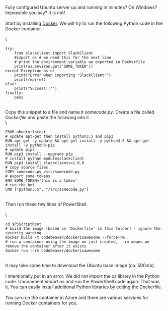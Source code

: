 Fully configured Ubuntu server up and running in minutes? On Windows?
Impossible you say? It is not!\
\
Start by installing [Docker](https://www.docker.com/). We will try to
run the following Python code in the Docker container.\
\
\

<div>

    try:
        from slackclient import SlackClient
        #import os # we need this for the next line
        # print the environment variable we exported in Dockerfile
        print(os.environ.get('SOME_TOKEN'))
    except Exception as e:
        print("Error when importing 'SlackClient'")
        print(repr(e))
    else:
        print("Succes!!!'")    
    finally:
        pass

</div>

\
Copy this snippet to a file and name it *somecode.py*. Create a file
called *Dockerfile* and paste the following into it.\
\

<div>

    FROM ubuntu:latest
    # update apt-get then install python3.5 and pip3
    RUN apt-get -y update && apt-get install -y python3.5 && apt-get install -y python3-pip
    # update pip3
    RUN pip3 install --upgrade pip
    # install python modulesslackclient
    RUN pip3 install slackclient==1.0.0
    # copy source files
    COPY somecode.py /src/somecode.py
    # export some tokens
    ENV SOME_TOKEN='this is a token'
    # run the bot
    CMD ["python3.5", "/src/somecode.py"]

</div>

\
Then run these few lines of PowerShell.\
\
\

<div>

    cd $PSScriptRoot
    # build the image (based on 'Dockerfile' in this folder) - ignore the security warning
    docker build -t codebeaver/dockerisawesome --force-rm .
    # run a container using the image we just created, --rm means we remove the container after it exists
    docker run --rm codebeaver/dockerisawesome

</div>

\
It may take some time to download the Ubuntu base image (ca. 500mb).\
\
I intentionally put in an error. We did not import the *os* library in
the Python code. Uncomment *import os* and run the PowerShell code
again. That was it. You can easily install additional Python libraries
by editing the Dockerfile.\
\
You can run the container in Azure and there are various services for
running Docker containers for you.

<div>

</div>
